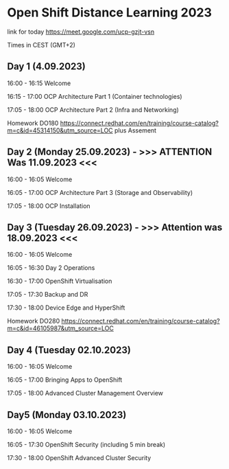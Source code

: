 # Open Shift Distance Learning 2023
link for today https://meet.google.com/ucp-gzjt-vsn

Times in CEST (GMT+2)

## Day 1 (4.09.2023)

16:00 - 16:15		Welcome

16:15 - 17:00		OCP Architecture Part 1 (Container technologies)

17:05 - 18:00		OCP Architecture Part 2 (Infra and Networking)

Homework DO180 https://connect.redhat.com/en/training/course-catalog?m=c&id=45314150&utm_source=LOC plus Assement

## Day 2 (Monday 25.09.2023)  - >>> ATTENTION Was 11.09.2023 <<<

16:00 - 16:05		Welcome

16:05 - 17:00		OCP Architecture Part 3 (Storage and Observability)

17:05 - 18:00		OCP Installation

## Day 3 (Tuesday 26.09.2023)  - >>> Attention was 18.09.2023 <<<

16:00 - 16:05		Welcome

16:05 - 16:30		Day 2 Operations

16:30 - 17:00		OpenShift Virtualisation

17:05 - 17:30		Backup and DR

17:30 - 18:00		Device Edge and HyperShift

Homework		DO280 https://connect.redhat.com/en/training/course-catalog?m=c&id=46105987&utm_source=LOC

## Day 4 (Tuesday 02.10.2023)

16:00 - 16:05		Welcome

16:05 - 17:00		Bringing Apps to OpenShift

17:05 - 18:00		Advanced Cluster Management Overview

## Day5 (Monday 03.10.2023)

16:00 - 16:05		Welcome

16:05 - 17:30		OpenShift Security (including 5 min break)

17:30 - 18:00		OpenShift Advanced Cluster Security 


